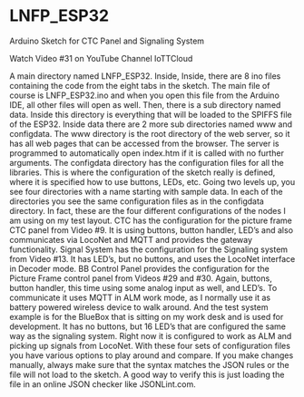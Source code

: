 # LNFP_ESP32
Arduino Sketch for CTC Panel and Signaling System

Watch Video #31 on YouTube Channel IoTTCloud

A main directory named LNFP_ESP32. Inside, Inside, there are 8 ino files containing the code from the eight tabs in the sketch. The main file of course is LNFP_ESP32.ino and when you open this file from the Arduino IDE, all other files will open as well.
Then, there is a sub directory named data. Inside this directory is everything that will be loaded to the SPIFFS file of the ESP32. Inside data there are 2 more sub directories named www and configdata. The www directory is the root directory of the web server, so it has all web pages that can be accessed from the browser. The server is programmed to automatically open index.htm if it is called with no further arguments.
The configdata directory has the configuration files for all the libraries. This is where the configuration of the sketch really is defined, where it is specified how to use buttons, LEDs, etc.
Going two levels up, you see four directories with a name starting with sample data. In each of the directories you see the same configuration files as in the configdata directory. In fact, these are the four different configurations of the nodes I am using on my test layout. CTC has the configuration for the picture frame CTC panel from Video #9. It is using buttons, button handler, LED’s and also communicates via LocoNet and MQTT and provides the gateway functionality. 
Signal System has the configuration for the Signaling system from Video #13. It has LED’s, but no buttons, and uses the LocoNet interface in Decoder mode.
BB Control Panel provides the configuration for the Picture Frame control panel from Videos #29 and #30. Again, buttons, button handler, this time using some analog input as well, and LED’s. To communicate it uses MQTT in ALM work mode, as I normally use it as battery powered wireless device to walk around.
And the test system example is for the BlueBox that is sitting on my work desk and is used for development. It has no buttons, but 16 LED’s that are configured the same way as the signaling system. Right now it is configured to work as ALM and picking up signals from LocoNet.
With these four sets of configuration files you have various options to play around and compare. If you make changes manually, always make sure that the syntax matches the JSON rules or the file will not load to the sketch. A good way to verify this is just loading the file in an online JSON checker like JSONLint.com. 
